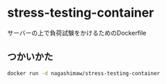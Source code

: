 # stress-testing-container

サーバーの上で負荷試験をかけるためのDockerfile

## つかいかた

```bash
docker run -d nagashimaw/stress-testing-container
```
